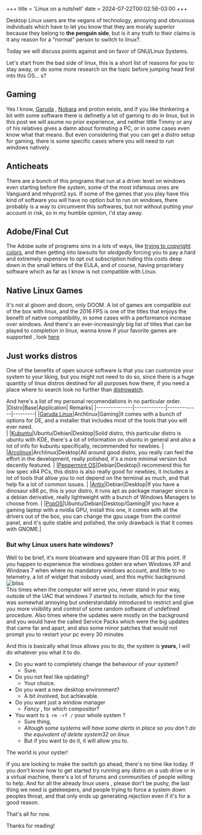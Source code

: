 +++
title = 'Linux on a nutshell'
date = 2024-07-22T00:02:56-03:00
+++

Desktop Linux users are the vegans of technology, annoying and obnuxious individuals which have to let you know that they are moraly superior because they belong to **the penguin side**, but is it any truth to their claims is it any reason for a "normal" person to switch to linux?.

Today we will discuss points against and on favor of GNU/Linux Systems.

Let's start from the bad side of linux, this is a short list of reasons for you to stay away, or do some more research on the topic before jumping head first into this OS...  s? 


## Gaming
Yes I know, [Garuda](https://garudalinux.org/) , [Nobara](https://nobaraproject.org/) and proton exists, and if you like thinkering a bit with some software there is definetly a lot of gaming to do in linux, but in this post we will asume no prior experience, and neither little Timmy or any of his relatives gives a damn about formating a PC, or in some cases even know what that means.
But even considering that you can get a distro setup for gaming, there is some specific cases where you will need to run windows natively. 

## Anticheats
There are a bunch of this programs that run at a driver level on windows even starting before the system, some of the most infamous ones are Vanguard and mhyprot2.sys. 
If some of the games that you play have this kind of software you will have no option but to run on windows, there probably is a way to circumvent this softwares, but not without putting your account in risk, so in my humble opinion, I'd stay away.

## Adobe/Final Cut
The Adobe suite of programs sins in a lots of ways, like [trying to copyright colors](https://www.theverge.com/2022/11/1/23434305/adobe-pantone-subscription-announcement-photoshop-illustrator), and then getting into lawsuits for *aledgedly* forcing you to pay a hard and extremely expensive to opt out subscription hiding this costs deep down in the small letters of the EULA, and of course, having proprietary software which as far as I know is not compatible with Linux. 


## Native Linux Games
It's not al gloom and doom, only DOOM. 
A lot of games are compatible out of the box with linux, and the 2016 FPS is one of the titles that enjoys the benefit of native compatibility, in some cases with a performance increase over windows.
And there's an ever-increasingly big list of titles that can be played to completion in linux, wanna know if your favorite games are supported , look [here](https://www.protondb.com/explore)

## Just works distros
One of the benefits of open source software is that you can customize your system to your liking, but you might not need to do so, since there is a huge quantity of linux distros destined for all purposes how there, if you need a place where to search look no further than [distrowatch](https://www.distrowatch.com).

And here's a list of my personal recomendations in no particular order.
|Distro|Base|Application| Remarks|
|---------------|-------------|-------------|---------|
|[Garuda Linux](https://garudalinux.org/)|Archlinux|Gaming|It comes with a bunch of options for DE, and a installer that includes most of the tools that you will ever need.     
|
|[Kubuntu](https://kubuntu.org/)|Ubuntu/Debian|Desktop|Solid distro, this particular distro is ubuntu with KDE, there's a lot of information on ubuntu in general and also a lot of info for kubuntu specifically, recommended for newbies. 
|
|[Arcolinux](https://www.arcolinux.info/)|Archlinux|Desktop|All around good distro, you really can feel the effort in the development, really polished, it's a more minimal version but decently featured.
|
|[Peppermint OS](https://peppermintos.com/)|Debian|Desktop|I recommend this for low spec x64 PCs, this distro is also really good for newbies, it includes a lot of tools that allow you to not depend on the terminal as much, and that help fix a lot of common issues.
|
|[Antix](https://antixlinux.com)|Debian|Desktop|If you have a dinosaur x86 pc, this is your distro, it runs apt as package manager since is a debian derivative, really lightweight with a bunch of Windows Managers to choose from. 
|
|[PopOS](https://pop.system76.com/)|Ubuntu/Debian|Desktop/Gaming|If you have a gaming laptop with a nvidia GPU, install this one, it comes with all the drivers out of the box, you can change the gpu usage from the control panel, and it's quite stable and polished, the only drawback is that it comes with GNOME.|


### But why Linux users hate windows?
Well to be brief, it's more bloatware and spyware than OS at this point.
If you happen to experience the windows golden era when Windows XP and Windows 7 when where no mandatory windows account, and little to no telemetry, a lot of widget that nobody used, and this mythic background. 
![bliss](../bliss.jpeg)  
This times when the computer will serve you, never stand in your way, outside of the UAC that windows 7 started to include, which for the time was somewhat annoying but understandably introduced to restrict and give you more visibility and control of some random software of undefined procedure. 
Also times where the updates were mostly on the background and you would have the called Service Packs which were the big updates that came far and apart,  and also some minor patches that would not prompt you to restart your pc every 30 minutes

And this is basically what linux allows you to do, the system is **yours**, I will do whatever you what it to do.
- Do you want to completely change the behaviour of your system?
    - Sure.
- Do you not feel like updating?
    - Your choice.
- Do you want a new desktop environment?
    - A bit involved, but achievable.
- Do you want just a window manager
    - *Fancy* , for which compositor?
- You want to ` $ rm -rf / ` your whole system ?
    - Sure thing, 
    - *Altough some systems will have some alerts in place so you don't do the equivalent of delete system32 on linux*
    - But if you want to do it, it will allow you to.

The world is your oyster!

If you are looking to make the switch go ahead, there's no time like today.
If you don't know how to get started try running any distro on a usb drive or in a virtual machine, there's a lot of forums and communities of people willing to help.
And for all the already linux users , please don't be pushy, the last thing we need is gatekeepers, and people trying to force a system down peoples throat, and that only ends up generating rejection even if it's for a good reason. 

That's all for now.

Thanks for reading!

